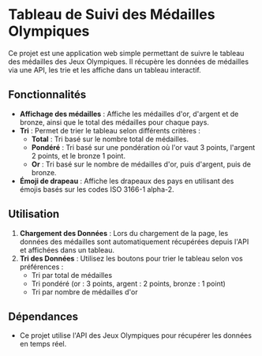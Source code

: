 # Tableau de Suivi des Médailles Olympiques

Ce projet est une application web simple permettant de suivre le tableau des médailles des Jeux Olympiques. Il récupère les données de médailles via une API, les trie et les affiche dans un tableau interactif.

## Fonctionnalités

- **Affichage des médailles** : Affiche les médailles d'or, d'argent et de bronze, ainsi que le total des médailles pour chaque pays.
- **Tri** : Permet de trier le tableau selon différents critères :
  - **Total** : Tri basé sur le nombre total de médailles.
  - **Pondéré** : Tri basé sur une pondération où l'or vaut 3 points, l'argent 2 points, et le bronze 1 point.
  - **Or** : Tri basé sur le nombre de médailles d'or, puis d'argent, puis de bronze.
- **Émoji de drapeau** : Affiche les drapeaux des pays en utilisant des émojis basés sur les codes ISO 3166-1 alpha-2.

## Utilisation

1. **Chargement des Données** : Lors du chargement de la page, les données des médailles sont automatiquement récupérées depuis l'API et affichées dans un tableau.
2. **Tri des Données** : Utilisez les boutons pour trier le tableau selon vos préférences :
   - Tri par total de médailles
   - Tri pondéré (or : 3 points, argent : 2 points, bronze : 1 point)
   - Tri par nombre de médailles d'or

## Dépendances

- Ce projet utilise l'API des Jeux Olympiques pour récupérer les données en temps réel.
